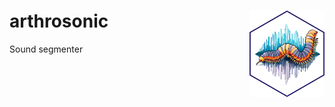 
# arthrosonic <img src="imgs/logo.png" align="right" height="138" alt="arthosonic logo" />
Sound segmenter
